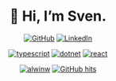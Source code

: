 <h1 align="center"> 👋 Hi, I’m Sven. </h1>

<p align="center">
    <a href="https://github.com/monktana" target="_blank"><img alt="GitHub" src="https://img.shields.io/badge/GitHub-100000?style=for-the-badge&logo=github&logoColor=white"></a>
    <a href="https://www.linkedin.com/in/sven-giebelmann" target="_blank"><img alt="LinkedIn" src="https://img.shields.io/badge/LinkedIn-0077B5?style=for-the-badge&logo=linkedin&logoColor=white"></a>
</p>

<p align="center">
    <a href="https://github.com/monktana?tab=repositories&language=typescript" target="_blank"><img alt="typescript" src="https://img.shields.io/badge/TypeScript-007ACC?style=for-the-badge&logo=typescript&logoColor=white"></a>
    <a href="https://github.com/monktana?tab=repositories&language=csharp" target="_blank"><img alt="dotnet" src="https://img.shields.io/badge/.NET-512BD4?style=for-the-badge&logo=dotnet&logoColor=white"></a>
    <a href="https://github.com/monktana?tab=repositories&topic=react" target="_blank"><img alt="react" src="https://img.shields.io/badge/React-20232A?style=for-the-badge&logo=react&logoColor=61DAFB"></a>
</p>

<p align="center">
    <a href="https://github.com/alwinw" target="_blank"><img alt="alwinw" src="https://badges.pufler.dev/visits/monktana/monktana?logo=GitHub&label=visits&color=success&logoColor=white&style=flat-square"/></a>
    <a href="https://github.com/alwinw/alwinw" target="_blank"><img alt="GitHub hits" src="https://img.shields.io/github/last-commit/monktana/monktana?label=profile%20updated&style=flat-square"></a>
</p>
